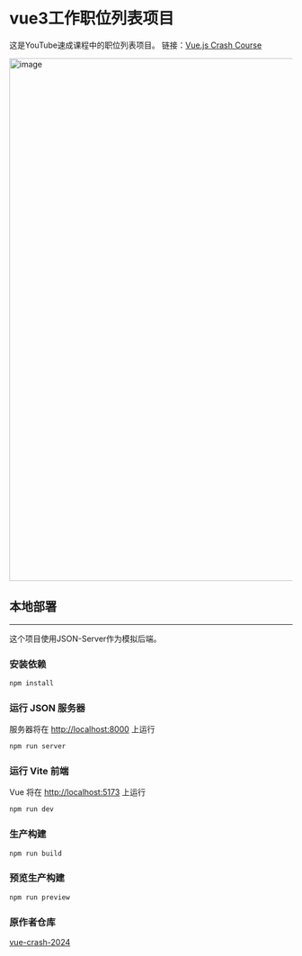 # vue3工作职位列表项目

这是YouTube速成课程中的职位列表项目。 链接：[Vue.js Crash Course](https://youtu.be/VeNfHj6MhgA?si=z0QkU5Qu18cKYcR0)

<img width="1858" height="930" alt="image" src="https://github.com/user-attachments/assets/d8c723fe-1855-471e-9938-0c5c61116954" />

## 本地部署

---

这个项目使用JSON-Server作为模拟后端。

### 安装依赖

```bash
npm install
```

### 运行 JSON 服务器

服务器将在 [http://localhost:8000](http://localhost:5000/) 上运行

```bash
npm run server
```

### 运行 Vite 前端

Vue 将在 [http://localhost:5173](http://localhost:5173/) 上运行

```bash
npm run dev
```

### 生产构建

```bash
npm run build
```

### 预览生产构建

```bash
npm run preview
```

### 原作者仓库

[vue-crash-2024](https://github.com/bradtraversy/vue-crash-2024)



